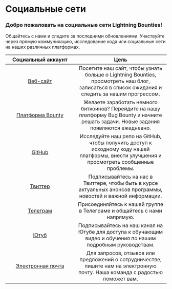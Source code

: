 # Социальные сети

### Добро пожаловать на социальные сети Lightning Bounties!

Общайтесь с нами и следите за последними обновлениями. Участвуйте через прямую коммуникацию, исследование кода или социальные сети на наших различных платформах.

<table><thead><tr><th width="200" align="center">Социальный аккаунт</th><th align="center">Цель</th></tr></thead><tbody><tr><td align="center"> <a href="https://www.lightningbounties.com/">Веб-сайт</a></td><td align="center">Посетите наш сайт, чтобы узнать больше о Lightning Bounties, просмотреть наш блог, записаться в список ожидания и следить за нашим прогрессом.</td></tr><tr><td align="center"><a href="https://app.lightningbounties.com/">Платформа Bounty</a></td><td align="center">Желаете заработать немного биткоинов? Перейдите на нашу платформу Bug Bounty и начните решать задачи. Новые задания появляются ежедневно.</td></tr><tr><td align="center"><a href="https://github.com/MIT-Bitcoin-2024">GitHub</a></td><td align="center">Исследуйте наш репо на GitHub, чтобы получить доступ к исходному коду нашей платформы, внести улучшения и просмотреть сообщенные проблемы.</td></tr><tr><td align="center"> <a href="https://x.com/LBounties">Твиттер</a></td><td align="center">Подписывайтесь на нас в Твиттере, чтобы быть в курсе актуальных анонсов программы, новостей и важной информации.</td></tr><tr><td align="center"> <a href="https://t.me/+vEnFunP_mfRjOTJh">Телеграм</a></td><td align="center">Присоединяйтесь к нашей группе в Телеграме и общайтесь с нами напрямую.</td></tr><tr><td align="center"> <a href="https://youtube.com/@lightningbounties?si=AGCT8Zqazy1IUDaX">Ютуб</a></td><td align="center">Подписывайтесь на наш канал на Ютубе для доступа к обучающим видео и обучения по нашим подробным руководствам.</td></tr><tr><td align="center"> <a href="mailto:founders@lightningbounties.com">Электронная почта</a></td><td align="center">Для запросов, отзывов или предложений о сотрудничестве, пишите нам на электронную почту. Наша команда с радостью поможет вам.</td></tr></tbody></table>
